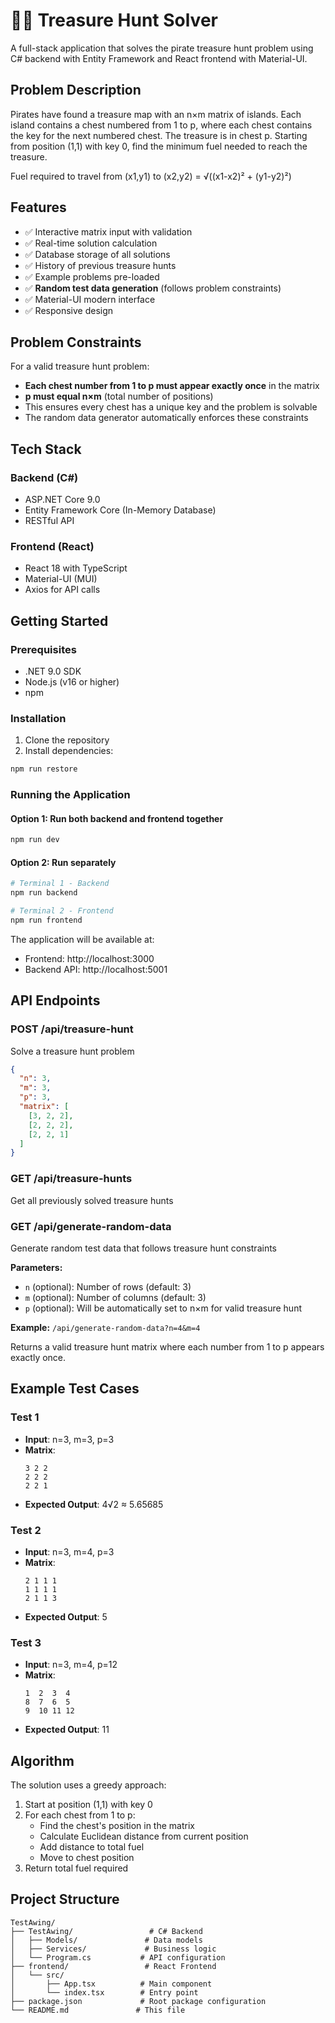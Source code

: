# 🏴‍☠️ Treasure Hunt Solver

A full-stack application that solves the pirate treasure hunt problem using C# backend with Entity Framework and React
frontend with Material-UI.

## Problem Description

Pirates have found a treasure map with an n×m matrix of islands. Each island contains a chest numbered from 1 to p,
where each chest contains the key for the next numbered chest. The treasure is in chest p. Starting from position (1,1)
with key 0, find the minimum fuel needed to reach the treasure.

Fuel required to travel from (x1,y1) to (x2,y2) = √((x1-x2)² + (y1-y2)²)

## Features

- ✅ Interactive matrix input with validation
- ✅ Real-time solution calculation
- ✅ Database storage of all solutions
- ✅ History of previous treasure hunts
- ✅ Example problems pre-loaded
- ✅ **Random test data generation** (follows problem constraints)
- ✅ Material-UI modern interface
- ✅ Responsive design

## Problem Constraints

For a valid treasure hunt problem:
- **Each chest number from 1 to p must appear exactly once** in the matrix
- **p must equal n×m** (total number of positions)
- This ensures every chest has a unique key and the problem is solvable
- The random data generator automatically enforces these constraints

## Tech Stack

### Backend (C#)

- ASP.NET Core 9.0
- Entity Framework Core (In-Memory Database)
- RESTful API

### Frontend (React)

- React 18 with TypeScript
- Material-UI (MUI)
- Axios for API calls

## Getting Started

### Prerequisites

- .NET 9.0 SDK
- Node.js (v16 or higher)
- npm

### Installation

1. Clone the repository
2. Install dependencies:

```bash
npm run restore
```

### Running the Application

#### Option 1: Run both backend and frontend together

```bash
npm run dev
```

#### Option 2: Run separately

```bash
# Terminal 1 - Backend
npm run backend

# Terminal 2 - Frontend  
npm run frontend
```

The application will be available at:

- Frontend: http://localhost:3000
- Backend API: http://localhost:5001

## API Endpoints

### POST /api/treasure-hunt

Solve a treasure hunt problem

```json
{
  "n": 3,
  "m": 3, 
  "p": 3,
  "matrix": [
    [3, 2, 2],
    [2, 2, 2], 
    [2, 2, 1]
  ]
}
```

### GET /api/treasure-hunts

Get all previously solved treasure hunts

### GET /api/generate-random-data

Generate random test data that follows treasure hunt constraints

**Parameters:**
- `n` (optional): Number of rows (default: 3)
- `m` (optional): Number of columns (default: 3)  
- `p` (optional): Will be automatically set to n×m for valid treasure hunt

**Example:** `/api/generate-random-data?n=4&m=4`

Returns a valid treasure hunt matrix where each number from 1 to p appears exactly once.

## Example Test Cases

### Test 1

- **Input**: n=3, m=3, p=3
- **Matrix**:
  ```
  3 2 2
  2 2 2
  2 2 1
  ```
- **Expected Output**: 4√2 ≈ 5.65685

### Test 2

- **Input**: n=3, m=4, p=3
- **Matrix**:
  ```
  2 1 1 1
  1 1 1 1
  2 1 1 3
  ```
- **Expected Output**: 5

### Test 3

- **Input**: n=3, m=4, p=12
- **Matrix**:
  ```
  1  2  3  4
  8  7  6  5
  9  10 11 12
  ```
- **Expected Output**: 11

## Algorithm

The solution uses a greedy approach:

1. Start at position (1,1) with key 0
2. For each chest from 1 to p:
    - Find the chest's position in the matrix
    - Calculate Euclidean distance from current position
    - Add distance to total fuel
    - Move to chest position
3. Return total fuel required

## Project Structure

```
TestAwing/
├── TestAwing/                 # C# Backend
│   ├── Models/               # Data models
│   ├── Services/             # Business logic
│   └── Program.cs           # API configuration
├── frontend/                 # React Frontend
│   └── src/
│       ├── App.tsx          # Main component
│       └── index.tsx        # Entry point
├── package.json             # Root package configuration
└── README.md               # This file
```

